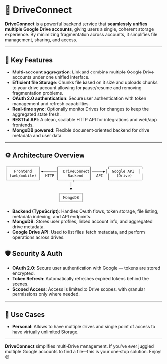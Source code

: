 # 🚀 DriveConnect

**DriveConnect** is a powerful backend service that **seamlessly unifies multiple Google Drive accounts**, giving users a single, coherent storage experience. By minimizing fragmentation across accounts, it simplifies file management, sharing, and access.

---

## 🌟 Key Features

- **Multi‑account aggregation**: Link and combine multiple Google Drive accounts under one unified interface.
- **Efficient file Storage**: Chunks file based on it size and uploads chunks to your drive account allowing for pause/resume and removing fragmentation problems.
- **OAuth 2.0 authentication**: Secure user authentication with token management and refresh capabilities.
- **Real‑time sync**: Optionally monitor Drives for changes to keep the aggregated state fresh.
- **RESTful API**: A clean, scalable HTTP API for integrations and web/app frontends.
- **MongoDB powered**: Flexible document‑oriented backend for drive metadata and user data.

---

## ⚙️ Architecture Overview

```text
┌──────────────┐       ┌──────────────┐       ┌──────────────┐
│   Frontend   │◄──────│  DriveConnect│─────▶│  Google API  │
│ (web/mobile) │  HTTP │    Backend   │  API  │   (Drive)    │
└──────────────┘       └──────┬───────┘       └──────────────┘
                             │
                             ▼
                        ┌─────────┐
                        │ MongoDB │
                        └─────────┘
```

- **Backend (TypeScript)**: Handles OAuth flows, token storage, file listing, metadata indexing, and API endpoints.
- **MongoDB**: Stores user profiles, linked account info, and aggregated drive metadata.
- **Google Drive API**: Used to list files, fetch metadata, and perform operations across drives.


## 🛡️ Security & Auth

- **OAuth 2.0**: Secure user authentication with Google — tokens are stored encrypted.
- **Token Refresh**: Automatically refreshes expired tokens behind the scenes.
- **Scoped Access**: Access is limited to Drive scopes, with granular permissions only where needed.

---

## 🚀 Use Cases

- **Personal**: Allows to have multiple drives and single point of access to have virtually unlimited Storage.

---

**DriveConnect** simplifies multi‑Drive management. If you've ever juggled multiple Google accounts to find a file—this is your one‑stop solution. Enjoy! 😊

